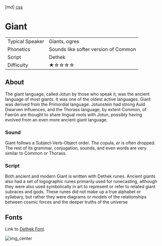 [md]
[css](-OCVFMyYfsylqoZPiW6l)

# Giant

|                 |                                      |
| :-------------- | :----------------------------------- |
| Typical Speaker | Giants, ogres                        |
| Phonetics       | Sounds like softer version of Common |
| Script          | Dethek                               |
| Difficulty      | ★☆☆☆☆                                |

<div style="display: none;">
<!-- ★ ☆ -->
</div>

## About

The giant language, called Jotun by those who speak it, was the ancient language of most giants. It was one of the oldest active languages. Giant was derived from the Primordial language. Jotunstein had strong Auld Dwarven influences, and the Thorass language, by extent Common, of Faerûn are thought to share lingual roots with Jotun, possibly having evolved from an even more ancient giant language.

### Sound

Giant follows a Subject-Verb-Object order. The copula, *er* is often dropped. The rest of its grammar, conjugation, sounds, and even words are very similar to Common or Thorass.

### Script

Both ancient and modern Giant is written with Dethek runes. Ancient giants also had a set of logographic runes primarily used for runecasting, although they were also used symbolically in art to represent or refer to related giant subraces and gods. These runes did not make up a true alphabet or syllabary, but rather they were diagrams or models of the relationships between cosmic forces and the deeper truths of the universe

## Fonts

Link to [Dethek Font](https://github.com/Tougher-Together-Gaming/default-game-assets/blob/main/fonts/dethek-stone.zip).

![img_center](https://raw.githubusercontent.com/Tougher-Together-Gaming/default-game-assets/refs/heads/main/fonts/images/dethek-stone-font-charmap.png)

<div style="display: none;" id="easySpeakWords">
fee, feye, fo, yesgril, endoruk, jal, lo, aser, kan
</div>
